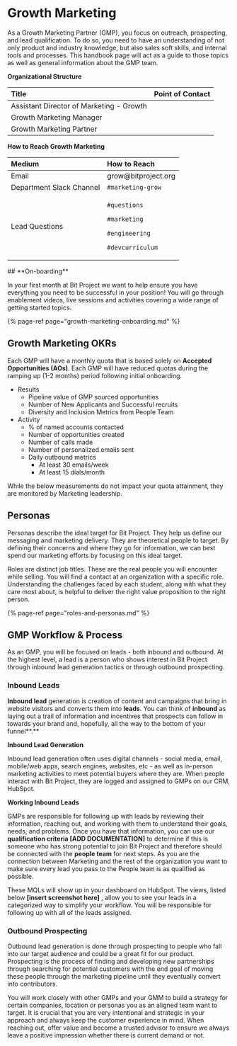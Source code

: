 # Growth Marketing

As a Growth Marketing Partner \(GMP\), you focus on outreach, prospecting, and lead qualification. To do so, you need to have an understanding of not only product and industry knowledge, but also sales soft skills, and internal tools and processes. This handbook page will act as a guide to those topics as well as general information about the GMP team.

**Organizational Structure**

| Title | Point of Contact |
| :--- | :--- |
| Assistant Director of Marketing - Growth |  |
| Growth Marketing Manager  |  |
| Growth Marketing Partner |  |

**How to Reach Growth Marketing**

<table>
  <thead>
    <tr>
      <th style="text-align:left"><b>Medium</b>
      </th>
      <th style="text-align:left">How to Reach</th>
    </tr>
  </thead>
  <tbody>
    <tr>
      <td style="text-align:left">Email</td>
      <td style="text-align:left">grow@bitproject.org</td>
    </tr>
    <tr>
      <td style="text-align:left">Department Slack Channel</td>
      <td style="text-align:left"><code>#marketing-grow</code>
      </td>
    </tr>
    <tr>
      <td style="text-align:left">Lead Questions</td>
      <td style="text-align:left">
        <p><code>#questions</code>
        </p>
        <p><code>#marketing</code>
        </p>
        <p><code>#engineering</code>
        </p>
        <p><code>#devcurriculum</code>
        </p>
      </td>
    </tr>
  </tbody>
</table>## **On-boarding**

In your first month at Bit Project we want to help ensure you have everything you need to be successful in your position! You will go through enablement videos, live sessions and activities covering a wide range of getting started topics.

{% page-ref page="growth-marketing-onboarding.md" %}

## Growth Marketing OKRs 

Each GMP will have a monthly quota that is based solely on **Accepted Opportunities \(AOs\)**. Each GMP will have reduced quotas during the ramping up \(1-2 months\) period following initial onboarding. 

* Results
  * Pipeline value of GMP sourced opportunities
  * Number of New Applicants and Successful recruits
  * Diversity and Inclusion Metrics from People Team
* Activity
  * % of named accounts contacted
  * Number of opportunities created
  * Number of calls made
  * Number of personalized emails sent
  * Daily outbound metrics
    * At least 30 emails/week
    * At least 15 dials/month

While the below measurements do not impact your quota attainment, they are monitored by Marketing leadership.

## Personas

Personas describe the ideal target for Bit Project. They help us define our messaging and marketing delivery. They are theoretical people to target. By defining their concerns and where they go for information, we can best spend our marketing efforts by focusing on this ideal target.

Roles are distinct job titles. These are the real people you will encounter while selling. You will find a contact at an organization with a specific role. Understanding the challenges faced by each student, along with what they care most about, is helpful to deliver the right value proposition to the right person.

{% page-ref page="roles-and-personas.md" %}

## GMP Workflow & Process

As an GMP, you will be focused on leads - both inbound and outbound. At the highest level, a lead is a person who shows interest in Bit Project through inbound lead generation tactics or through outbound prospecting.

### **Inbound Leads**

**Inbound lead** generation is creation of content and campaigns that bring in website visitors and converts them into **leads**. You can think of **inbound** as laying out a trail of information and incentives that prospects can follow in towards your brand and, hopefully, all the way to the bottom of your funnel**.**

**Inbound Lead Generation**

Inbound lead generation often uses digital channels - social media, email, mobile/web apps, search engines, websites, etc - as well as in-person marketing activities to meet potential buyers where they are. When people interact with Bit Project, they are logged and assigned to GMPs on our CRM, HubSpot. 

**Working Inbound Leads**

GMPs are responsible for following up with leads by reviewing their information, reaching out, and working with them to understand their goals, needs, and problems. Once you have that information, you can use our **qualification criteria \[ADD DOCUMENTATION\]** to determine if this is someone who has strong potential to join Bit Project and therefore should be connected with the **people team** for next steps. As you are the connection between Marketing and the rest of the organization you want to make sure every lead you pass to the People team is as qualified as possible.

These MQLs will show up in your dashboard on HubSpot. The views, listed below **\[insert screenshot here\]** , allow you to see your leads in a categorized way to simplify your workflow. You will be responsible for following up with all of the leads assigned. 

### **Outbound** Prospecting

Outbound lead generation is done through prospecting to people who fall into our target audience and could be a great fit for our product. Prospecting is the process of finding and developing new partnerships through searching for potential customers with the end goal of moving these people through the marketing pipeline until they eventually convert into contributors.

You will work closely with other GMPs and your GMM to build a strategy for certain companies, location or personas you as an aligned team want to target. It is crucial that you are very intentional and strategic in your approach and always keep the customer experience in mind. When reaching out, offer value and become a trusted advisor to ensure we always leave a positive impression whether there is current demand or not.

  





